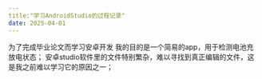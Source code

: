 ```yaml
---
title:"学习AndroidStudio的过程记录"
date: 2025-04-01
---
```

为了完成毕业论文而学习安卓开发
我的目的是一个简易的app，用于检测电池充放电状态；
安卓studio软件里的文件特别繁杂，难以寻找到真正编辑的文件，这是我之前难以学习它的原因之一；
